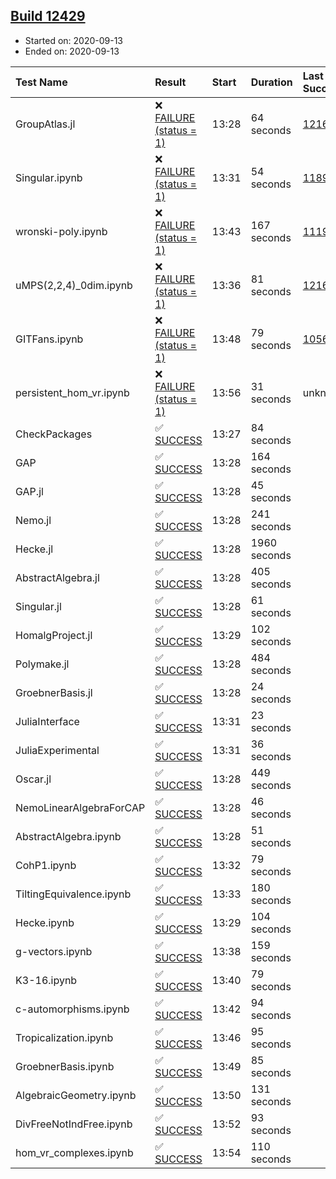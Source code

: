 ## [Build 12429](https://oscarci.mathematik.uni-kl.de/job/oscar/12429/)

* Started on: 2020-09-13
* Ended on: 2020-09-13

| Test Name    | Result | Start | Duration | Last Success | First Failure |
|:-------------|:-------|:------|:---------|:-------------|:--------------|
| GroupAtlas.jl | ❌ [FAILURE (status = 1)](https://oscarci.mathematik.uni-kl.de/job/oscar/12429/artifact/logs/build-12429/GroupAtlas.jl.log) | 13:28 | 64 seconds | [12167](https://oscarci.mathematik.uni-kl.de/job/oscar/12167/) | [12168](https://oscarci.mathematik.uni-kl.de/job/oscar/12168/) |
| Singular.ipynb | ❌ [FAILURE (status = 1)](https://oscarci.mathematik.uni-kl.de/job/oscar/12429/artifact/logs/build-12429/Singular.ipynb.log) | 13:31 | 54 seconds | [11893](https://oscarci.mathematik.uni-kl.de/job/oscar/11893/) | [11894](https://oscarci.mathematik.uni-kl.de/job/oscar/11894/) |
| wronski-poly.ipynb | ❌ [FAILURE (status = 1)](https://oscarci.mathematik.uni-kl.de/job/oscar/12429/artifact/logs/build-12429/wronski-poly.ipynb.log) | 13:43 | 167 seconds | [11192](https://oscarci.mathematik.uni-kl.de/job/oscar/11192/) | [11193](https://oscarci.mathematik.uni-kl.de/job/oscar/11193/) |
| uMPS(2,2,4)_0dim.ipynb | ❌ [FAILURE (status = 1)](https://oscarci.mathematik.uni-kl.de/job/oscar/12429/artifact/logs/build-12429/uMPS-2-2-4-_0dim.ipynb.log) | 13:36 | 81 seconds | [12167](https://oscarci.mathematik.uni-kl.de/job/oscar/12167/) | [12168](https://oscarci.mathematik.uni-kl.de/job/oscar/12168/) |
| GITFans.ipynb | ❌ [FAILURE (status = 1)](https://oscarci.mathematik.uni-kl.de/job/oscar/12429/artifact/logs/build-12429/GITFans.ipynb.log) | 13:48 | 79 seconds | [10566](https://oscarci.mathematik.uni-kl.de/job/oscar/10566/) | [10567](https://oscarci.mathematik.uni-kl.de/job/oscar/10567/) |
| persistent_hom_vr.ipynb | ❌ [FAILURE (status = 1)](https://oscarci.mathematik.uni-kl.de/job/oscar/12429/artifact/logs/build-12429/persistent_hom_vr.ipynb.log) | 13:56 | 31 seconds | unknown | unknown |
| CheckPackages | ✅ [SUCCESS](https://oscarci.mathematik.uni-kl.de/job/oscar/12429/artifact/logs/build-12429/CheckPackages.log) | 13:27 | 84 seconds |  |  |
| GAP | ✅ [SUCCESS](https://oscarci.mathematik.uni-kl.de/job/oscar/12429/artifact/logs/build-12429/GAP.log) | 13:28 | 164 seconds |  |  |
| GAP.jl | ✅ [SUCCESS](https://oscarci.mathematik.uni-kl.de/job/oscar/12429/artifact/logs/build-12429/GAP.jl.log) | 13:28 | 45 seconds |  |  |
| Nemo.jl | ✅ [SUCCESS](https://oscarci.mathematik.uni-kl.de/job/oscar/12429/artifact/logs/build-12429/Nemo.jl.log) | 13:28 | 241 seconds |  |  |
| Hecke.jl | ✅ [SUCCESS](https://oscarci.mathematik.uni-kl.de/job/oscar/12429/artifact/logs/build-12429/Hecke.jl.log) | 13:28 | 1960 seconds |  |  |
| AbstractAlgebra.jl | ✅ [SUCCESS](https://oscarci.mathematik.uni-kl.de/job/oscar/12429/artifact/logs/build-12429/AbstractAlgebra.jl.log) | 13:28 | 405 seconds |  |  |
| Singular.jl | ✅ [SUCCESS](https://oscarci.mathematik.uni-kl.de/job/oscar/12429/artifact/logs/build-12429/Singular.jl.log) | 13:28 | 61 seconds |  |  |
| HomalgProject.jl | ✅ [SUCCESS](https://oscarci.mathematik.uni-kl.de/job/oscar/12429/artifact/logs/build-12429/HomalgProject.jl.log) | 13:29 | 102 seconds |  |  |
| Polymake.jl | ✅ [SUCCESS](https://oscarci.mathematik.uni-kl.de/job/oscar/12429/artifact/logs/build-12429/Polymake.jl.log) | 13:28 | 484 seconds |  |  |
| GroebnerBasis.jl | ✅ [SUCCESS](https://oscarci.mathematik.uni-kl.de/job/oscar/12429/artifact/logs/build-12429/GroebnerBasis.jl.log) | 13:28 | 24 seconds |  |  |
| JuliaInterface | ✅ [SUCCESS](https://oscarci.mathematik.uni-kl.de/job/oscar/12429/artifact/logs/build-12429/JuliaInterface.log) | 13:31 | 23 seconds |  |  |
| JuliaExperimental | ✅ [SUCCESS](https://oscarci.mathematik.uni-kl.de/job/oscar/12429/artifact/logs/build-12429/JuliaExperimental.log) | 13:31 | 36 seconds |  |  |
| Oscar.jl | ✅ [SUCCESS](https://oscarci.mathematik.uni-kl.de/job/oscar/12429/artifact/logs/build-12429/Oscar.jl.log) | 13:28 | 449 seconds |  |  |
| NemoLinearAlgebraForCAP | ✅ [SUCCESS](https://oscarci.mathematik.uni-kl.de/job/oscar/12429/artifact/logs/build-12429/NemoLinearAlgebraForCAP.log) | 13:28 | 46 seconds |  |  |
| AbstractAlgebra.ipynb | ✅ [SUCCESS](https://oscarci.mathematik.uni-kl.de/job/oscar/12429/artifact/logs/build-12429/AbstractAlgebra.ipynb.log) | 13:28 | 51 seconds |  |  |
| CohP1.ipynb | ✅ [SUCCESS](https://oscarci.mathematik.uni-kl.de/job/oscar/12429/artifact/logs/build-12429/CohP1.ipynb.log) | 13:32 | 79 seconds |  |  |
| TiltingEquivalence.ipynb | ✅ [SUCCESS](https://oscarci.mathematik.uni-kl.de/job/oscar/12429/artifact/logs/build-12429/TiltingEquivalence.ipynb.log) | 13:33 | 180 seconds |  |  |
| Hecke.ipynb | ✅ [SUCCESS](https://oscarci.mathematik.uni-kl.de/job/oscar/12429/artifact/logs/build-12429/Hecke.ipynb.log) | 13:29 | 104 seconds |  |  |
| g-vectors.ipynb | ✅ [SUCCESS](https://oscarci.mathematik.uni-kl.de/job/oscar/12429/artifact/logs/build-12429/g-vectors.ipynb.log) | 13:38 | 159 seconds |  |  |
| K3-16.ipynb | ✅ [SUCCESS](https://oscarci.mathematik.uni-kl.de/job/oscar/12429/artifact/logs/build-12429/K3-16.ipynb.log) | 13:40 | 79 seconds |  |  |
| c-automorphisms.ipynb | ✅ [SUCCESS](https://oscarci.mathematik.uni-kl.de/job/oscar/12429/artifact/logs/build-12429/c-automorphisms.ipynb.log) | 13:42 | 94 seconds |  |  |
| Tropicalization.ipynb | ✅ [SUCCESS](https://oscarci.mathematik.uni-kl.de/job/oscar/12429/artifact/logs/build-12429/Tropicalization.ipynb.log) | 13:46 | 95 seconds |  |  |
| GroebnerBasis.ipynb | ✅ [SUCCESS](https://oscarci.mathematik.uni-kl.de/job/oscar/12429/artifact/logs/build-12429/GroebnerBasis.ipynb.log) | 13:49 | 85 seconds |  |  |
| AlgebraicGeometry.ipynb | ✅ [SUCCESS](https://oscarci.mathematik.uni-kl.de/job/oscar/12429/artifact/logs/build-12429/AlgebraicGeometry.ipynb.log) | 13:50 | 131 seconds |  |  |
| DivFreeNotIndFree.ipynb | ✅ [SUCCESS](https://oscarci.mathematik.uni-kl.de/job/oscar/12429/artifact/logs/build-12429/DivFreeNotIndFree.ipynb.log) | 13:52 | 93 seconds |  |  |
| hom_vr_complexes.ipynb | ✅ [SUCCESS](https://oscarci.mathematik.uni-kl.de/job/oscar/12429/artifact/logs/build-12429/hom_vr_complexes.ipynb.log) | 13:54 | 110 seconds |  |  |
